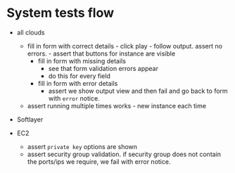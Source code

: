 System tests flow
=================


 - all clouds
   - fill in form  with correct details
         - click play
         - follow output. assert no errors.
         - assert that buttons for instance are visible
      - fill in form  with missing details
         - see that form validation errors appear
         - do this for every field
      - fill in form  with error details
         - assert we show output view and then fail and go back to form with `error` notice.
   - assert running multiple times works - new instance each time

 - Softlayer


 - EC2
   - assert `private key` options are shown
   - assert security group validation. if security group does not contain the ports/ips we require, we fail with error notice.
